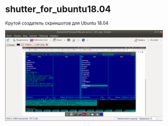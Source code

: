 # shutter_for_ubuntu18.04

Крутой создатель скриншотов для Ubuntu 18.04

![srcreenshot](shutter.png)
